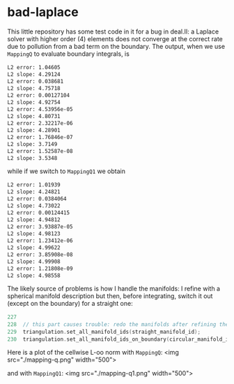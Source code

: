 # bad-laplace

This little repository has some test code in it for a bug in deal.II: a Laplace
solver with higher order (4) elements does not converge at the correct rate due
to pollution from a bad term on the boundary. The output, when we use `MappingQ`
to evaluate boundary integrals, is

```
L2 error: 1.04605
L2 slope: 4.29124
L2 error: 0.038681
L2 slope: 4.75718
L2 error: 0.00127104
L2 slope: 4.92754
L2 error: 4.53956e-05
L2 slope: 4.80731
L2 error: 2.32217e-06
L2 slope: 4.28901
L2 error: 1.76846e-07
L2 slope: 3.7149
L2 error: 1.52587e-08
L2 slope: 3.5348
```

while if we switch to `MappingQ1` we obtain

```
L2 error: 1.01939
L2 slope: 4.24821
L2 error: 0.0384064
L2 slope: 4.73022
L2 error: 0.00124415
L2 slope: 4.94812
L2 error: 3.93887e-05
L2 slope: 4.98123
L2 error: 1.23412e-06
L2 slope: 4.99622
L2 error: 3.85908e-08
L2 slope: 4.99908
L2 error: 1.21808e-09
L2 slope: 4.98558
```

The likely source of problems is how I handle the manifolds: I refine with a
spherical manifold description but then, before integrating, switch it out
(except on the boundary) for a straight one:

```cpp
227
228  // this part causes trouble: redo the manifolds after refining the grid
229  triangulation.set_all_manifold_ids(straight_manifold_id);
230  triangulation.set_all_manifold_ids_on_boundary(circular_manifold_id);
```

Here is a plot of the cellwise L-oo norm with `MappingQ`:
<img src="./mapping-q.png" width="500"\>

and with `MappingQ1`:
<img src="./mapping-q1.png" width="500"\>
